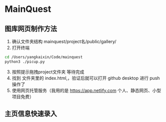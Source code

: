 # MainQuest

## 图库网页制作方法

1. 确认文件夹结构 mainquest/project名/public/gallery/
2. 打开终端

```bash
cd /Users/yangkaixin/Code/mainquest
python3 ./picup.py
```

3. 按照提示拖拽project文件夹 等待完成
4. 找到 文件夹里的 index.html,，验证后就可以打开 github desktop 进行 push 操作了
5. 使用网页托管服务（我用的是 https://app.netlify.com 个人、静态网页、小型项目免费）

## 主页信息快速录入

